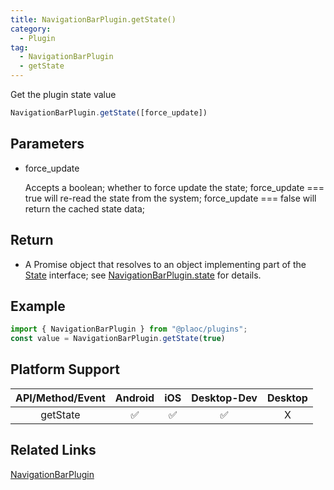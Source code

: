 ```yaml
---
title: NavigationBarPlugin.getState()
category:
  - Plugin
tag:
  - NavigationBarPlugin
  - getState
---
```


Get the plugin state value

```js  
NavigationBarPlugin.getState([force_update])
```

## Parameters

- force_update

  Accepts a boolean; whether to force update the state;
  force_update === true will re-read the state from the system; 
  force_update === false will return the cached state data;

## Return
  
  - A Promise object that resolves to an object implementing part of the [State](../state/index.md) interface; see [NavigationBarPlugin.state](./index.md) for details.

## Example

```js
import { NavigationBarPlugin } from "@plaoc/plugins";
const value = NavigationBarPlugin.getState(true)
```

## Platform Support

| API/Method/Event | Android | iOS | Desktop-Dev | Desktop |  
|:------------:|:-------:|:---:|:-----------:|:-------:|
| getState     | ✅      | ✅  | ✅          | X       |

## Related Links  

[NavigationBarPlugin](./index.md)